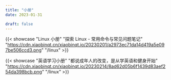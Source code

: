 ```yaml
---
title: "小册"
date: 2023-01-31

draft: false
---
```


{{< showcase "Linux 小册" "探索 Linux - 常用命令与常见问题笔记" "https://cdn.xiaobinqt.cn/xiaobinqt.io/20230201/a2973ec71da14d419a5e097be506ccd3.png" "/linux" >}}


{{< showcase "英语学习小册" "都说成年人的改变，是从学英语和健身开始" "https://cdn.xiaobinqt.cn/xiaobinqt.io/20230214/8ad62d05b6f1439d83aef254da398bcb.png" "/linux" >}}


